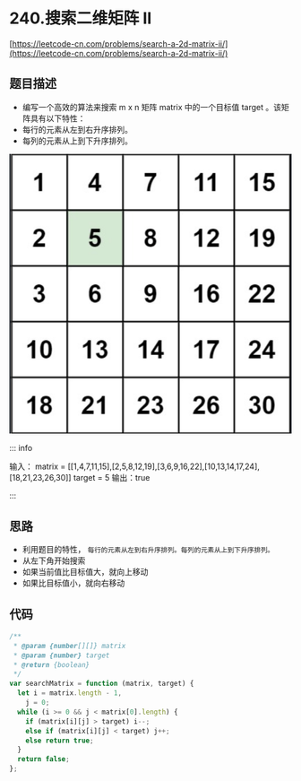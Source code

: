 # 240.搜索二维矩阵 II

[https://leetcode-cn.com/problems/search-a-2d-matrix-ii/](https://leetcode-cn.com/problems/search-a-2d-matrix-ii/)

## 题目描述

- 编写一个高效的算法来搜索 m x n 矩阵 matrix 中的一个目标值 target 。该矩阵具有以下特性：
- 每行的元素从左到右升序排列。
- 每列的元素从上到下升序排列。

![Alt text](image-1.png)

::: info

输入：
matrix = [[1,4,7,11,15],[2,5,8,12,19],[3,6,9,16,22],[10,13,14,17,24],[18,21,23,26,30]]
target = 5
输出：true

:::

## 思路

- 利用题目的特性， `每行的元素从左到右升序排列。每列的元素从上到下升序排列。`
- 从左下角开始搜索
- 如果当前值比目标值大，就向上移动
- 如果比目标值小，就向右移动

## 代码

```js
/**
 * @param {number[][]} matrix
 * @param {number} target
 * @return {boolean}
 */
var searchMatrix = function (matrix, target) {
  let i = matrix.length - 1,
    j = 0;
  while (i >= 0 && j < matrix[0].length) {
    if (matrix[i][j] > target) i--;
    else if (matrix[i][j] < target) j++;
    else return true;
  }
  return false;
};
```
